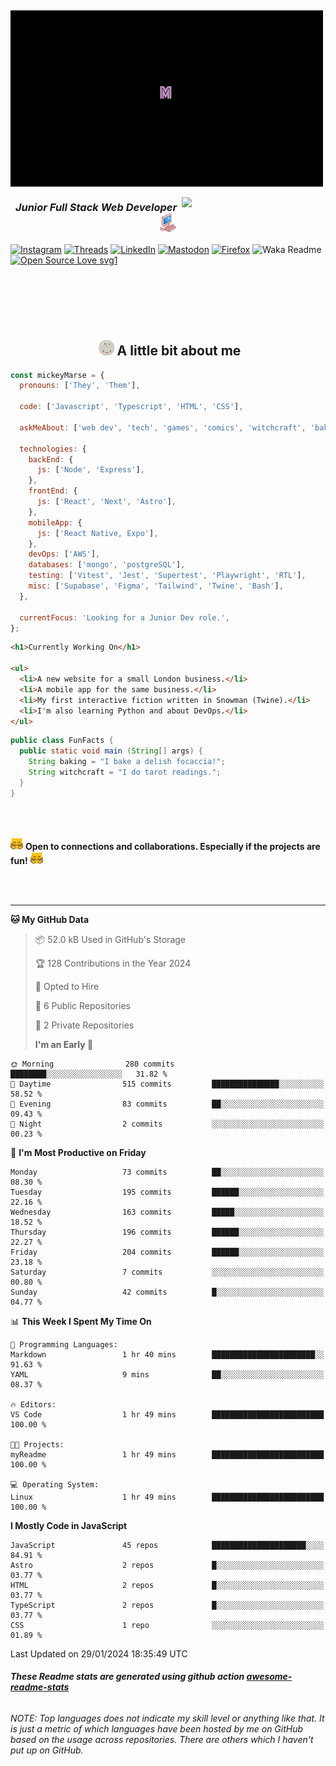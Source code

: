 <!-- <h2 align='center'><img src="./img/ciao.gif" width="50"/>I'm Michele Maria Serrapica a.k.a. Mickey!<img src="./img/alien_mickey.png" width="30"></h2> -->
<!-- FIXME: Remove bg to GIF -->
<h2><img align='center' src="./img/readme_no_sh.gif" width="500"></h2>
<img align='right' src="https://media.giphy.com/media/clffiicvvmhXrYaAs8/giphy.gif" width="230">
<h3 align='center'><em>Junior Full Stack Web Developer <img src="./img/pink_computer.gif" width="25"> 
</em></h3>

[![Instagram](https://img.shields.io/badge/@mickeymarse-%23E4405F.svg?style=social-pink&logo=Instagram&logoColor=white)](https://www.instagram.com/mickeymarse/)
[![Threads](https://img.shields.io/badge/@mickeymarse-000000?style=social-pink&logo=Threads&logoColor=white)](https://www.threads.net/@mickeymarse)
[![LinkedIn](https://img.shields.io/badge/linkedin-%230077B5.svg?style=social-pink&logo=linkedin&logoColor=white)](https://www.linkedin.com/in/michele-maria-serrapica-b50963288/)
[![Mastodon](https://img.shields.io/badge/-@mickeymarse-%232B90D9?style=social-pinke&logo=mastodon&logoColor=white)](https://tech.lgbt/@mickeymarse)
[![Firefox](https://img.shields.io/badge/website/portfolio-FF7139?style=social-pink&logo=Firefox-Browser&logoColor=white)](https://www.mickeymarse.dev/)
![Waka Readme](https://github.com/anmol098/anmol098/workflows/Waka%20Readme/badge.svg)
[![Open Source Love svg1](https://badges.frapsoft.com/os/v1/open-source.svg?v=103)](https://github.com/ellerbrock/open-source-badges/)

<br /><br /><br /><br />

<h2 align='center'> <img src="./img/full-moon.gif" width="30"> A little bit about me</h2>

```javascript
const mickeyMarse = {
  pronouns: ['They', 'Them'],

  code: ['Javascript', 'Typescript', 'HTML', 'CSS'],

  askMeAbout: ['web dev', 'tech', 'games', 'comics', 'witchcraft', 'baking'],

  technologies: {
    backEnd: {
      js: ['Node', 'Express'],
    },
    frontEnd: {
      js: ['React', 'Next', 'Astro'],
    },
    mobileApp: {
      js: ['React Native, Expo'],
    },
    devOps: ['AWS'],
    databases: ['mongo', 'postgreSQL'],
    testing: ['Vitest', 'Jest', 'Supertest', 'Playwright', 'RTL'],
    misc: ['Supabase', 'Figma', 'Tailwind', 'Twine', 'Bash'],
  },

  currentFocus: 'Looking for a Junior Dev role.',
};
```

```html
<h1>Currently Working On</h1>

<ul>
  <li>A new website for a small London business.</li>
  <li>A mobile app for the same business.</li>
  <li>My first interactive fiction written in Snowman (Twine).</li>
  <li>I'm also learning Python and about DevOps.</li>
</ul>
```

```java
public class FunFacts {
  public static void main (String[] args) {
    String baking = "I bake a delish focaccia!";
    String witchcraft = "I do tarot readings.";
  }
}
```

<br></br>

<img src="./img/meow_hug.png" width="20"> <b>Open to connections and collaborations. Especially if the projects are fun!</b> <img src="./img/meow_hug.png" width="20">

<br></br>

---

<!--START_SECTION:waka-->

**🐱 My GitHub Data**

> 📦 52.0 kB Used in GitHub's Storage
>
> 🏆 128 Contributions in the Year 2024
>
> 💼 Opted to Hire
>
> 📜 6 Public Repositories
>
> 🔑 2 Private Repositories
>
> **I'm an Early 🐤**

```text
🌞 Morning                280 commits         ████████░░░░░░░░░░░░░░░░░   31.82 %
🌆 Daytime                515 commits         ███████████████░░░░░░░░░░   58.52 %
🌃 Evening                83 commits          ██░░░░░░░░░░░░░░░░░░░░░░░   09.43 %
🌙 Night                  2 commits           ░░░░░░░░░░░░░░░░░░░░░░░░░   00.23 %
```

📅 **I'm Most Productive on Friday**

```text
Monday                   73 commits          ██░░░░░░░░░░░░░░░░░░░░░░░   08.30 %
Tuesday                  195 commits         ██████░░░░░░░░░░░░░░░░░░░   22.16 %
Wednesday                163 commits         █████░░░░░░░░░░░░░░░░░░░░   18.52 %
Thursday                 196 commits         ██████░░░░░░░░░░░░░░░░░░░   22.27 %
Friday                   204 commits         ██████░░░░░░░░░░░░░░░░░░░   23.18 %
Saturday                 7 commits           ░░░░░░░░░░░░░░░░░░░░░░░░░   00.80 %
Sunday                   42 commits          █░░░░░░░░░░░░░░░░░░░░░░░░   04.77 %
```

📊 **This Week I Spent My Time On**

```text
💬 Programming Languages:
Markdown                 1 hr 40 mins        ███████████████████████░░   91.63 %
YAML                     9 mins              ██░░░░░░░░░░░░░░░░░░░░░░░   08.37 %

🔥 Editors:
VS Code                  1 hr 49 mins        █████████████████████████   100.00 %

🐱‍💻 Projects:
myReadme                 1 hr 49 mins        █████████████████████████   100.00 %

💻 Operating System:
Linux                    1 hr 49 mins        █████████████████████████   100.00 %
```

**I Mostly Code in JavaScript**

```text
JavaScript               45 repos            █████████████████████░░░░   84.91 %
Astro                    2 repos             █░░░░░░░░░░░░░░░░░░░░░░░░   03.77 %
HTML                     2 repos             █░░░░░░░░░░░░░░░░░░░░░░░░   03.77 %
TypeScript               2 repos             █░░░░░░░░░░░░░░░░░░░░░░░░   03.77 %
CSS                      1 repo              ░░░░░░░░░░░░░░░░░░░░░░░░░   01.89 %
```

Last Updated on 29/01/2024 18:35:49 UTC

<!--END_SECTION:waka-->

###### **These Readme stats are generated using github action [awesome-readme-stats](https://github.com/anmol098/waka-readme-stats)**

###### NOTE: Top languages does not indicate my skill level or anything like that. It is just a metric of which languages have been hosted by me on GitHub based on the usage across repositories. There are others which I haven't put up on GitHub.
